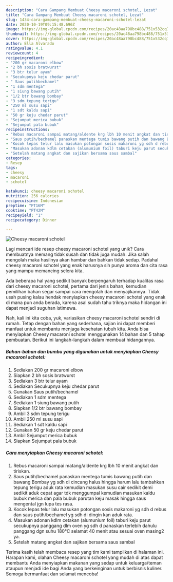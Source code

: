 ```yaml
---
description: "Cara Gampang Membuat Cheesy macaroni schotel, Lezat"
title: "Cara Gampang Membuat Cheesy macaroni schotel, Lezat"
slug: 1434-cara-gampang-membuat-cheesy-macaroni-schotel-lezat
date: 2020-10-19T09:15:48.696Z
image: https://img-global.cpcdn.com/recipes/20ac48aa798bc488/751x532cq70/cheesy-macaroni-schotel-foto-resep-utama.jpg
thumbnail: https://img-global.cpcdn.com/recipes/20ac48aa798bc488/751x532cq70/cheesy-macaroni-schotel-foto-resep-utama.jpg
cover: https://img-global.cpcdn.com/recipes/20ac48aa798bc488/751x532cq70/cheesy-macaroni-schotel-foto-resep-utama.jpg
author: Ella Alvarado
ratingvalue: 4.1
reviewcount: 4
recipeingredient:
- "200 gr macaroni elbow"
- "2 bh sosis bratwurst"
- "3 btr telur ayam"
- "Secukupnya keju chedar parut"
- " Saus putihbechamel"
- "1 sdm mentega"
- "1 siung bawang putih"
- "1/2 btr bawang bombay"
- "3 sdm tepung terigu"
- "250 ml susu sapi"
- "1 sdt kaldu sapi"
- "50 gr keju chedar parut"
- "Sejumput merica bubuk"
- "Sejumput pala bubuk"
recipeinstructions:
- "Rebus macaroni sampai matang/aldente krg lbh 10 menit angkat dan tiriskan."
- "Saus putih/bechamel panaskan mentega tumis bawang putih dan bawang Bombay yg sdh di cincang halus hingga harum lalu tambahkan tepung terigu aduk rata kemudian masukan susu cair sedikit demi sedikit aduk cepat agar tdk menggumpal kemudian masukan kaldu bubuk merica dan pala bubuk parutan keju masak hingga saus mengental jgn lupa tes rasa."
- "Kocok lepas telur lalu masukan potongan sosis makaroni yg sdh d rebus dan saus putih/bechamel yg sdh di dingin kan aduk rata."
- "Masukan adonan kdlm cetakan (alumunium foil) taburi keju parut secukupnya panggang dlm oven yg sdh d panaskan terlebih dahulu panggang dgn suhu 180°C selamat 40 menit atau sesuai oven masing2 ya."
- "Setelah matang angkat dan sajikan bersama saus sambal"
categories:
- Resep
tags:
- cheesy
- macaroni
- schotel

katakunci: cheesy macaroni schotel 
nutrition: 256 calories
recipecuisine: Indonesian
preptime: "PT16M"
cooktime: "PT42M"
recipeyield: "1"
recipecategory: Dinner

---
```



![Cheesy macaroni schotel](https://img-global.cpcdn.com/recipes/20ac48aa798bc488/751x532cq70/cheesy-macaroni-schotel-foto-resep-utama.jpg)

Lagi mencari ide resep cheesy macaroni schotel yang unik? Cara membuatnya memang tidak susah dan tidak juga mudah. Jika salah mengolah maka hasilnya akan hambar dan bahkan tidak sedap. Padahal cheesy macaroni schotel yang enak harusnya sih punya aroma dan cita rasa yang mampu memancing selera kita.



Ada beberapa hal yang sedikit banyak berpengaruh terhadap kualitas rasa dari cheesy macaroni schotel, pertama dari jenis bahan, kemudian pemilihan bahan segar sampai cara mengolah dan menyajikannya. Tidak usah pusing kalau hendak menyiapkan cheesy macaroni schotel yang enak di mana pun anda berada, karena asal sudah tahu triknya maka hidangan ini dapat menjadi suguhan istimewa.


Nah, kali ini kita coba, yuk, variasikan cheesy macaroni schotel sendiri di rumah. Tetap dengan bahan yang sederhana, sajian ini dapat memberi manfaat untuk membantu menjaga kesehatan tubuh kita. Anda bisa menyiapkan Cheesy macaroni schotel menggunakan 14 bahan dan 5 tahap pembuatan. Berikut ini langkah-langkah dalam membuat hidangannya.

<!--inarticleads1-->

##### Bahan-bahan dan bumbu yang digunakan untuk menyiapkan Cheesy macaroni schotel:

1. Sediakan 200 gr macaroni elbow
1. Siapkan 2 bh sosis bratwurst
1. Sediakan 3 btr telur ayam
1. Sediakan Secukupnya keju chedar parut
1. Gunakan  Saus putih/bechamel
1. Sediakan 1 sdm mentega
1. Sediakan 1 siung bawang putih
1. Siapkan 1/2 btr bawang bombay
1. Ambil 3 sdm tepung terigu
1. Ambil 250 ml susu sapi
1. Sediakan 1 sdt kaldu sapi
1. Gunakan 50 gr keju chedar parut
1. Ambil Sejumput merica bubuk
1. Siapkan Sejumput pala bubuk




<!--inarticleads2-->

##### Cara menyiapkan Cheesy macaroni schotel:

1. Rebus macaroni sampai matang/aldente krg lbh 10 menit angkat dan tiriskan.
1. Saus putih/bechamel panaskan mentega tumis bawang putih dan bawang Bombay yg sdh di cincang halus hingga harum lalu tambahkan tepung terigu aduk rata kemudian masukan susu cair sedikit demi sedikit aduk cepat agar tdk menggumpal kemudian masukan kaldu bubuk merica dan pala bubuk parutan keju masak hingga saus mengental jgn lupa tes rasa.
1. Kocok lepas telur lalu masukan potongan sosis makaroni yg sdh d rebus dan saus putih/bechamel yg sdh di dingin kan aduk rata.
1. Masukan adonan kdlm cetakan (alumunium foil) taburi keju parut secukupnya panggang dlm oven yg sdh d panaskan terlebih dahulu panggang dgn suhu 180°C selamat 40 menit atau sesuai oven masing2 ya.
1. Setelah matang angkat dan sajikan bersama saus sambal




Terima kasih telah membaca resep yang tim kami tampilkan di halaman ini. Harapan kami, olahan Cheesy macaroni schotel yang mudah di atas dapat membantu Anda menyiapkan makanan yang sedap untuk keluarga/teman ataupun menjadi ide bagi Anda yang berkeinginan untuk berbisnis kuliner. Semoga bermanfaat dan selamat mencoba!
